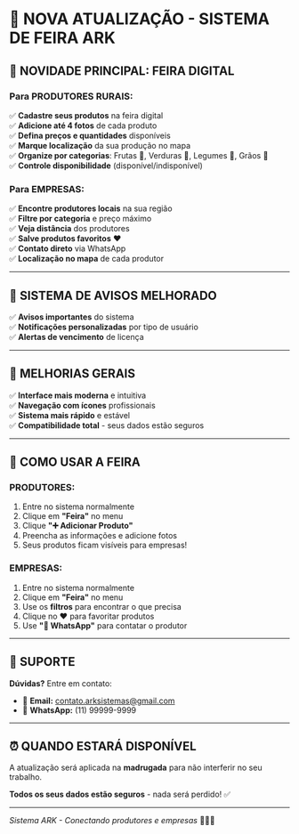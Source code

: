 # 🎉 NOVA ATUALIZAÇÃO - SISTEMA DE FEIRA ARK

## 🏪 **NOVIDADE PRINCIPAL: FEIRA DIGITAL**

### **Para PRODUTORES RURAIS:**
✅ **Cadastre seus produtos** na feira digital  
✅ **Adicione até 4 fotos** de cada produto  
✅ **Defina preços e quantidades** disponíveis  
✅ **Marque localização** da sua produção no mapa  
✅ **Organize por categorias**: Frutas 🍎, Verduras 🥬, Legumes 🥕, Grãos 🌾  
✅ **Controle disponibilidade** (disponível/indisponível)  

### **Para EMPRESAS:**
✅ **Encontre produtores locais** na sua região  
✅ **Filtre por categoria** e preço máximo  
✅ **Veja distância** dos produtores  
✅ **Salve produtos favoritos** ❤️  
✅ **Contato direto** via WhatsApp  
✅ **Localização no mapa** de cada produtor  

---

## 📢 **SISTEMA DE AVISOS MELHORADO**

✅ **Avisos importantes** do sistema  
✅ **Notificações personalizadas** por tipo de usuário  
✅ **Alertas de vencimento** de licença  

---

## 🔧 **MELHORIAS GERAIS**

✅ **Interface mais moderna** e intuitiva  
✅ **Navegação com ícones** profissionais  
✅ **Sistema mais rápido** e estável  
✅ **Compatibilidade total** - seus dados estão seguros  

---

## 🚀 **COMO USAR A FEIRA**

### **PRODUTORES:**
1. Entre no sistema normalmente
2. Clique em **"Feira"** no menu
3. Clique **"➕ Adicionar Produto"**
4. Preencha as informações e adicione fotos
5. Seus produtos ficam visíveis para empresas!

### **EMPRESAS:**
1. Entre no sistema normalmente  
2. Clique em **"Feira"** no menu
3. Use os **filtros** para encontrar o que precisa
4. Clique no **❤️** para favoritar produtos
5. Use **"💬 WhatsApp"** para contatar o produtor

---

## 📱 **SUPORTE**

**Dúvidas?** Entre em contato:
- 📧 **Email:** contato.arksistemas@gmail.com
- 💬 **WhatsApp:** (11) 99999-9999

---

## ⏰ **QUANDO ESTARÁ DISPONÍVEL**

A atualização será aplicada na **madrugada** para não interferir no seu trabalho.

**Todos os seus dados estão seguros** - nada será perdido! ✅

---

*Sistema ARK - Conectando produtores e empresas* 🌱🤝🏢